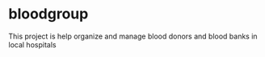 # bloodgroup

This project is help organize and manage blood donors and blood banks in local hospitals
